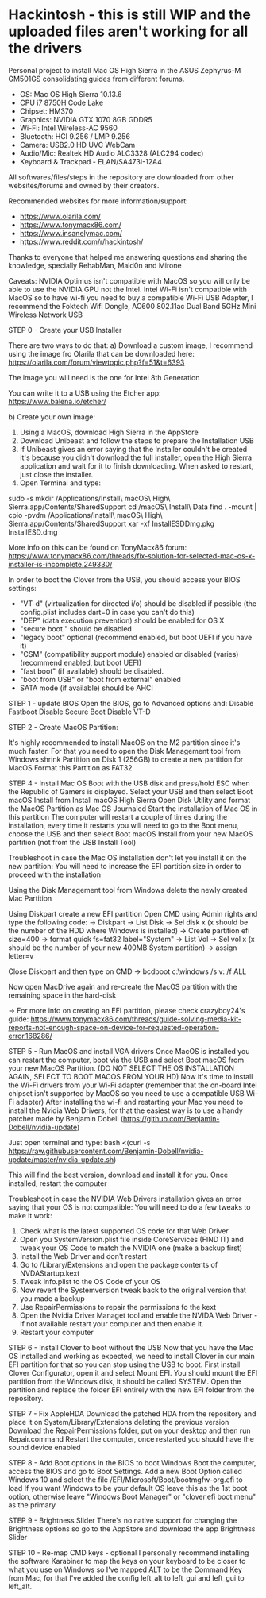 # Hackintosh - this is still WIP and the uploaded files aren't working for all the drivers
Personal project to install Mac OS High Sierra in the ASUS Zephyrus-M GM501GS consolidating guides from different forums.

- OS: Mac OS High Sierra 10.13.6
- CPU i7 8750H Code Lake
- Chipset: HM370
- Graphics: NVIDIA GTX 1070 8GB GDDR5
- Wi-Fi: Intel Wireless-AC 9560
- Bluetooth: HCI 9.256 / LMP 9.256
- Camera: USB2.0 HD UVC WebCam
- Audio/Mic: Realtek HD Audio ALC3328 (ALC294 codec)
- Keyboard & Trackpad - ELAN/SA473I-12A4

All softwares/files/steps in the repository are downloaded from other websites/forums and owned by their creators.

Recommended websites for more information/support:
- https://www.olarila.com/
- https://www.tonymacx86.com/
- https://www.insanelymac.com/
- https://www.reddit.com/r/hackintosh/

Thanks to everyone that helped me answering questions and sharing the knowledge, specially RehabMan, Mald0n and Mirone

Caveats:
NVIDIA Optimus isn't compatible with MacOS so you will only be able to use the NVIDIA GPU not the Intel.
Intel Wi-Fi isn't compatible with MacOS so to have wi-fi you need to buy a compatible Wi-Fi USB Adapter, I recommend the Foktech Wifi Dongle, AC600 802.11ac Dual Band 5GHz Mini Wireless Network USB

STEP 0 - Create your USB Installer

There are two ways to do that:
a) Download a custom image, I recommend using the image fro Olarila that can be downloaded here: https://olarila.com/forum/viewtopic.php?f=51&t=6393

The image you will need is the one for Intel 8th Generation

You can write it to a USB using the Etcher app: https://www.balena.io/etcher/

b) Create your own image:

1) Using a MacOS, download High Sierra in the AppStore
2) Download Unibeast and follow the steps to prepare the Installation USB
3) If Unibeast gives an error saying that the Installer couldn't be created it's because you didn't download the full installer, open the High Sierra application and wait for it to finish downloading. When asked to restart, just close the installer.
4) Open Terminal and type:

sudo -s
mkdir /Applications/Install\ macOS\ High\ Sierra.app/Contents/SharedSupport
cd /macOS\ Install\ Data
find . -mount | cpio -pvdm /Applications/Install\ macOS\ High\ Sierra.app/Contents/SharedSupport
xar -xf InstallESDDmg.pkg InstallESD.dmg 

More info on this can be found on TonyMacx86 forum: https://www.tonymacx86.com/threads/fix-solution-for-selected-mac-os-x-installer-is-incomplete.249330/

In order to boot the Clover from the USB, you should access your BIOS settings:
- "VT-d" (virtualization for directed i/o) should be disabled if possible (the config.plist includes dart=0 in case you can't do this)
- "DEP" (data execution prevention) should be enabled for OS X
- "secure boot " should be disabled
- "legacy boot" optional (recommend enabled, but boot UEFI if you have it)
- "CSM" (compatibility support module) enabled or disabled (varies) (recommend enabled, but boot UEFI)
- "fast boot" (if available) should be disabled.
- "boot from USB" or "boot from external" enabled
- SATA mode (if available) should be AHCI

STEP 1 - update BIOS
Open the BIOS, go to Advanced options and:
Disable Fastboot
Disable Secure Boot
Disable VT-D

STEP 2 - Create MacOS Partition:

It's highly recommended to install MacOS on the M2 partition since it's much faster. For that you need to open the Disk Management tool from Windows shrink Partition on Disk 1 (256GB) to create a new partition for MacOS
Format this Partition as FAT32

STEP 4 - Install Mac OS
Boot with the USB disk and press/hold ESC when the Republic of Gamers is displayed. Select your USB and then select Boot macOS Install from Install macOS High Sierra
Open Disk Utility and format the MacOS Partition as Mac OS Journaled
Start the installation of Mac OS in this partition
The computer will restart a couple of times during the installation, every time it restarts you will need to go to the Boot menu, choose the USB and then select Boot macOS Install from your new MacOS partition (not from the USB Install Tool)

Troubleshoot in case the Mac OS installation don't let you install it on the new partition:
You will need to increase the EFI partition size in order to proceed with the installation

Using the Disk Management tool from Windows delete the newly created Mac Partition

Using Diskpart create a new EFI partition
Open CMD using Admin rights and type the following code:
-> Diskpart
-> List Disk
-> Sel disk x (x should be the number of the HDD where Windows is installed)
-> Create partition efi size=400
-> format quick fs=fat32 label="System"
-> List Vol
-> Sel vol x (x should be the number of your new 400MB System partition)
-> assign letter=v

Close Diskpart and then type on CMD
-> bcdboot c:\windows /s v: /f ALL

Now open MacDrive again and re-create the MacOS partition with the remaining space in the hard-disk

-> For more info on creating an EFI partition, please check crazyboy24's guide: https://www.tonymacx86.com/threads/guide-solving-media-kit-reports-not-enough-space-on-device-for-requested-operation-error.168286/

STEP 5 - Run MacOS and install VGA drivers
Once MacOS is installed you can restart the computer, boot via the USB and select Boot macOS from your new MacOS Partition. (DO NOT SELECT THE OS INSTALLATION AGAIN, SELECT TO BOOT MACOS FROM YOUR HD)
Now it's time to install the Wi-Fi drivers from your Wi-Fi adapter (remember that the on-board Intel chipset isn't supported by MacOS so you need to use a compatible USB Wi-Fi adapter)
After installing the wi-fi and restarting your Mac you need to install the Nvidia Web Drivers, for that the easiest way is to use a handy patcher made by Benjamin Dobell (https://github.com/Benjamin-Dobell/nvidia-update)

Just open terminal and type: bash <(curl -s https://raw.githubusercontent.com/Benjamin-Dobell/nvidia-update/master/nvidia-update.sh)

This will find the best version, download and install it for you. Once installed, restart the computer

Troubleshoot in case the NVIDIA Web Drivers installation gives an error saying that your OS is not compatible:
You will need to do a few tweaks to make it work:
1) Check what is the latest supported OS code for that Web Driver
2) Open you SystemVersion.plist file inside CoreServices (FIND IT) and tweak your OS Code to match the NVIDIA one (make a backup first)
3) Install the Web Driver and don't restart
4) Go to /Library/Extensions and open the package contents of NVDAStartup.kext
5) Tweak info.plist to the OS Code of your OS
6) Now revert the Systemversion tweak back to the original version that you made a backup
7) Use RepairPermissions to repair the permissions fo the kext
8) Open the Nvidia Driver Managet tool and enable the NVIDA Web Driver - if not available restart your computer and then enable it.
8) Restart your computer

STEP 6 - Install Clover to boot without the USB
Now that you have the Mac OS installed and working as expected, we need to install Clover in our main EFI partition for that so you can stop using the USB to boot. First install Clover Configurator, open it and select Mount EFI. You should mount the EFI partition from the Windows disk, it should be called SYSTEM.
Open the partition and replace the folder EFI entirely with the new EFI folder from the repository.

STEP 7 - Fix AppleHDA
Download the patched HDA from the repository and place it on System/Library/Extensions deleting the previous version
Download the RepairPermissions folder, put on your desktop and then run Repair.command
Restart the computer, once restarted you should have the sound device enabled

STEP 8 - Add Boot options in the BIOS to boot Windows
Boot the computer, access the BIOS and go to Boot Settings.
Add a new Boot Option called Windows 10 and select the file /EFI/Microsoft/Boot/bootmgfw-org.efi to load
If you want Windows to be your default OS leave this as the 1st boot option, otherwise leave "Windows Boot Manager" or "clover.efi boot menu" as the primary

STEP 9 - Brightness Slider
There's no native support for changing the Brightness options so go to the AppStore and download the app Brightness Slider

STEP 10 - Re-map CMD keys - optional
I personally recommend installing the software Karabiner to map the keys on your keyboard to be closer to what you use on Windows so I've mapped ALT to be the Command Key from Mac, for that I've added the config left_alt to left_gui and left_gui to left_alt.
